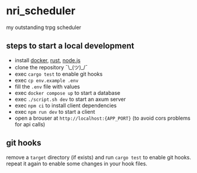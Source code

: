# nri_scheduler
my outstanding trpg scheduler

## steps to start a local development
- install [docker](https://docs.docker.com), [rust](https://www.rust-lang.org/tools/install), [node.js](https://nodejs.org/en)
- clone the repository ¯\\\_(ツ)_/¯
- exec `cargo test` to enable git hooks
- exec `cp env.example .env`
- fill the `.env` file with values
- exec `docker compose up` to start a database
- exec `./script.sh dev` to start an axum server
- exec `npm ci` to install client dependencies
- exec `npm run dev` to start a client
- open a brouser at `http://localhost:{APP_PORT}` (to avoid cors problems for api calls)

## git hooks
remove a `target` directory (if exists) and run `cargo test` to enable git hooks.  
repeat it again to enable some changes in your hook files.

